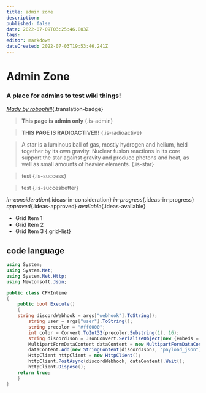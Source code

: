 ```yaml
---
title: admin zone
description: 
published: false
date: 2022-07-09T03:25:46.803Z
tags: 
editor: markdown
dateCreated: 2022-07-03T19:53:46.241Z
---
```


# Admin Zone
### A place for admins to test wiki things!
*[Mady by robophill](https://www.twitch.tv/robophill)*{.translation-badge}
> **This page is admin only**
{.is-admin}

> **THIS PAGE IS RADIOACTIVE!!!**
{.is-radioactive}

> A star is a luminous ball of gas, mostly hydrogen and helium, held together by its own gravity. Nuclear fusion reactions in its core support the star against gravity and produce photons and heat, as well as small amounts of heavier elements.
{.is-star}

> test
{.is-success}

> test
{.is-succesbetter}

*in-consideration*{.ideas-in-consideration}
*in-progress*{.ideas-in-progress}
*approved*{.ideas-approved}
*available*{.ideas-available}

- Grid Item 1
- Grid Item 2
- Grid Item 3
{.grid-list}

## code language
```csharp
using System;
using System.Net;
using System.Net.Http;
using Newtonsoft.Json;

public class CPHInline
{
	public bool Execute()
	{
	string discordWebhook = args["webhook"].ToString();
		string user = args["user"].ToString();
        string precolor = "#ff0000";
		int color = Convert.ToInt32(precolor.Substring(1), 16);
		string discordJson = JsonConvert.SerializeObject(new {embeds = new[] { new { title = $"{user} is banned", color = color, description = "" } } });
		MultipartFormDataContent dataContent = new MultipartFormDataContent();
		dataContent.Add(new StringContent(discordJson), "payload_json");
		HttpClient httpClient = new HttpClient();
		httpClient.PostAsync(discordWebhook, dataContent).Wait();
		httpClient.Dispose();	
	return true;
	}
}
```